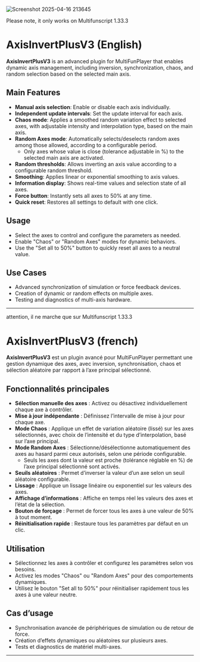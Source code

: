 
![Screenshot 2025-04-16 213645](https://github.com/user-attachments/assets/ff7da453-b46f-451d-b4f9-7d76a8d61e7d)

Please note, it only works on Multifunscript 1.33.3

# AxisInvertPlusV3 (English)

**AxisInvertPlusV3** is an advanced plugin for MultiFunPlayer that enables dynamic axis management, including inversion, synchronization, chaos, and random selection based on the selected main axis.

## Main Features

- **Manual axis selection**: Enable or disable each axis individually.
- **Independent update intervals**: Set the update interval for each axis.
- **Chaos mode**: Applies a smoothed random variation effect to selected axes, with adjustable intensity and interpolation type, based on the main axis.
- **Random Axes mode**: Automatically selects/deselects random axes among those allowed, according to a configurable period.
    - Only axes whose value is close (tolerance adjustable in %) to the selected main axis are activated.
- **Random thresholds**: Allows inverting an axis value according to a configurable random threshold.
- **Smoothing**: Applies linear or exponential smoothing to axis values.
- **Information display**: Shows real-time values and selection state of all axes.
- **Force button**: Instantly sets all axes to 50% at any time.
- **Quick reset**: Restores all settings to default with one click.

## Usage

- Select the axes to control and configure the parameters as needed.
- Enable "Chaos" or "Random Axes" modes for dynamic behaviors.
- Use the "Set all to 50%" button to quickly reset all axes to a neutral value.

## Use Cases

- Advanced synchronization of simulation or force feedback devices.
- Creation of dynamic or random effects on multiple axes.
- Testing and diagnostics of multi-axis hardware.

---

attention, il ne marche que sur Multifunscript 1.33.3

# AxisInvertPlusV3 (french)

**AxisInvertPlusV3** est un plugin avancé pour MultiFunPlayer permettant une gestion dynamique des axes, avec inversion, synchronisation, chaos et sélection aléatoire par rapport à l’axe principal sélectionné.

## Fonctionnalités principales

- **Sélection manuelle des axes** : Activez ou désactivez individuellement chaque axe à contrôler.
- **Mise à jour indépendante** : Définissez l’intervalle de mise à jour pour chaque axe.
- **Mode Chaos** : Applique un effet de variation aléatoire (lissé) sur les axes sélectionnés, avec choix de l’intensité et du type d’interpolation, basé sur l’axe principal.
- **Mode Random Axes** : Sélectionne/désélectionne automatiquement des axes au hasard parmi ceux autorisés, selon une période configurable.
    - Seuls les axes dont la valeur est proche (tolérance réglable en %) de l’axe principal sélectionné sont activés.
- **Seuils aléatoires** : Permet d’inverser la valeur d’un axe selon un seuil aléatoire configurable.
- **Lissage** : Applique un lissage linéaire ou exponentiel sur les valeurs des axes.
- **Affichage d’informations** : Affiche en temps réel les valeurs des axes et l’état de la sélection.
- **Bouton de forçage** : Permet de forcer tous les axes à une valeur de 50% à tout moment.
- **Réinitialisation rapide** : Restaure tous les paramètres par défaut en un clic.

## Utilisation

- Sélectionnez les axes à contrôler et configurez les paramètres selon vos besoins.
- Activez les modes "Chaos" ou "Random Axes" pour des comportements dynamiques.
- Utilisez le bouton "Set all to 50%" pour réinitialiser rapidement tous les axes à une valeur neutre.

## Cas d’usage

- Synchronisation avancée de périphériques de simulation ou de retour de force.
- Création d’effets dynamiques ou aléatoires sur plusieurs axes.
- Tests et diagnostics de matériel multi-axes.

---
